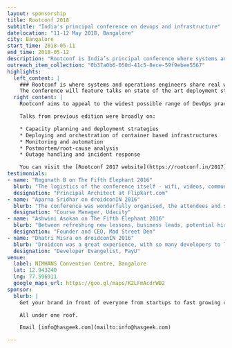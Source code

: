 ```yaml
---
layout: sponsorship
title: Rootconf 2018
subtitle: "India's principal conference on devops and infrastructure"
datelocation: "11-12 May 2018, Bangalore"
city: Bangalore
start_time: 2018-05-11
end_time: 2018-05-12
description: "Rootconf is India’s principal conference where systems and operations engineers share real world knowledge about building reliable systems."
outreach_item_collection: "0b37a0b6-050d-41c5-8ece-59f9ebee5567"
highlights:
  left_content: |
    ### Rootconf is where systems and operations engineers share real world knowledge about building reliable systems.
    The conference will feature talks on state of the art deployment strategies and appropriate monitoring technologies at different scales. Rootconf 2018 will broadly cover topics like toil, on-call, outage handling, and post-mortem analysis. We are inviting presentation proposals from academics and practitioners on these topics.
  right_content: |
    Rootconf aims to appeal to the widest possible range of DevOps practitioners: from embryonic startups to the largest established enterprises. We are keen to schedule presentations that appeal both to attendees’ current needs as well as their future aspirations.

    Talks from previous edition were broadly on:

    * Capacity planning and deployment strategies
    * Deploying and orchestration of container based infrastructures
    * Monitoring and automation
    * Postmortem/root-cause analysis
    * Outage handling and incident response

    You can visit the [Rootconf 2017 website](https://rootconf.in/2017) or [watch the talks](https://www.youtube.com/playlist?list=PL279M8GbNsetx7OBsvHMeertMwJi3Mho1).
testimonials:
- name: "Regunath B on The Fifth Elephant 2016"
  blurb: "The logistics of the conference itself - wifi, videos, communication etc is as good as it gets. Kudos to your guys for running such a high quality data conference overall."
  designation: "Principal Architect at Flipkart.com"
- name: "Aparna Sridhar on droidconIN 2016"
  blurb: "The conference was wonderfully organised, the attendees and speakers were a joy to interactwith and we were very happy in partnering with HasGeek."
  designation: "Course Manager, Udacity"
- name: "Ashwini Asokan on The Fifth Elephant 2016"
  blurb: "Between refreshing new lessons, business leads, potential hires and the sheer energy of thetalent present at the conference, I think it was money and time well spent, even for an early stage startup as ours. We sent 11 members of our team including interns, and I'd do it all over again without thinking twice! This is the standard of discourse we should try and maintain across any conference or event we organize, these guys at HasGeek have a thing or two to teach the rest of our tech ecosystem."
  designation: "Founder and CEO, Mad Street Den"
- name: "Dhatri Misra on droidconIN 2016"
  blurb: "Droidcon was a great experience, with so many developers to learn from and meet. Conferenceslike these give you so many perspectives to look at. The most awaited part for me at the Droidcon was the Women In Tech panel discussion. We need to get more women talking about the challenges they face and how they overcome it.The conference had the Child care facility. You need to be very sensitive to think of something that is so important to parents attending the conference."
  designation: "Developer Evangelist, PayU"
venue:
  label: NIMHANS Convention Centre, Bangalore
  lat: 12.943240
  lng: 77.596911
  google_maps_url: https://goo.gl/maps/K2LFmAcdrWB2
sponsor:
  blurb: |
    Get your brand in front of everyone from startups to fast growing companies, developers to CXOs.

    All under one roof.

    Email [info@hasgeek.com](mailto:info@hasgeek.com)

---
```

